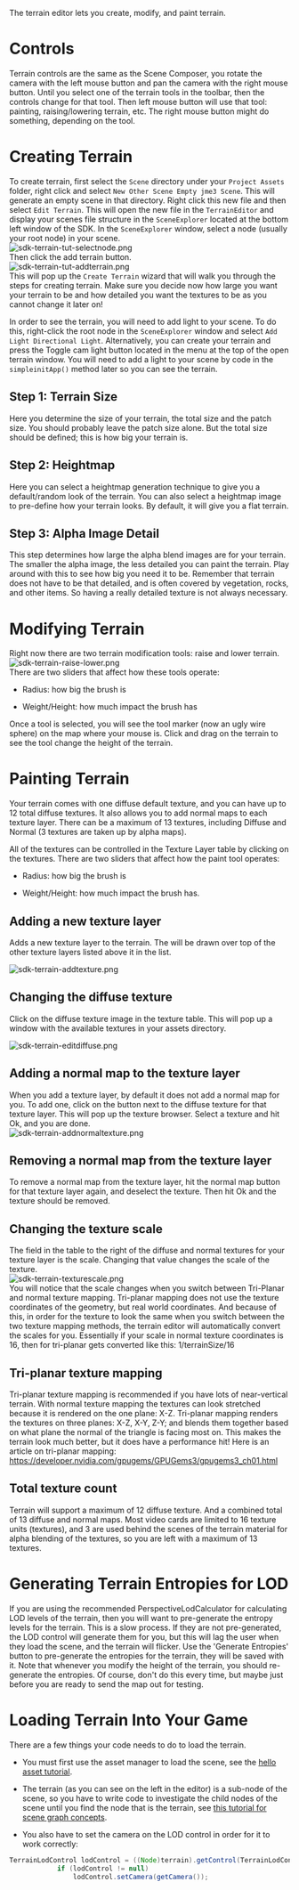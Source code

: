 The terrain editor lets you create, modify, and paint terrain.

Controls
========

Terrain controls are the same as the Scene Composer, you rotate the
camera with the left mouse button and pan the camera with the right
mouse button. Until you select one of the terrain tools in the toolbar,
then the controls change for that tool. Then left mouse button will use
that tool: painting, raising/lowering terrain, etc. The right mouse
button might do something, depending on the tool.

Creating Terrain
================

To create terrain, first select the `Scene` directory under your
`Project Assets` folder, right click and select
`New Other Scene Empty jme3 Scene`. This will generate an empty scene in
that directory. Right click this new file and then select
`Edit Terrain`. This will open the new file in the `TerrainEditor` and
display your scenes file structure in the `SceneExplorer` located at the
bottom left window of the SDK. In the `SceneExplorer` window, select a
node (usually your root node) in your scene.\
![sdk-terrain-tut-selectnode.png](../sdk/sdk-terrain-tut-selectnode.png)\
Then click the add terrain button.\
![sdk-terrain-tut-addterrain.png](../sdk/sdk-terrain-tut-addterrain.png)\
This will pop up the `Create Terrain` wizard that will walk you through
the steps for creating terrain. Make sure you decide now how large you
want your terrain to be and how detailed you want the textures to be as
you cannot change it later on!

In order to see the terrain, you will need to add light to your scene.
To do this, right-click the root node in the `SceneExplorer` window and
select `Add Light Directional Light`. Alternatively, you can create your
terrain and press the Toggle cam light button located in the menu at the
top of the open terrain window. You will need to add a light to your
scene by code in the `simpleinitApp()` method later so you can see the
terrain.

Step 1: Terrain Size
--------------------

Here you determine the size of your terrain, the total size and the
patch size. You should probably leave the patch size alone. But the
total size should be defined; this is how big your terrain is.

Step 2: Heightmap
-----------------

Here you can select a heightmap generation technique to give you a
default/random look of the terrain. You can also select a heightmap
image to pre-define how your terrain looks. By default, it will give you
a flat terrain.

Step 3: Alpha Image Detail
--------------------------

This step determines how large the alpha blend images are for your
terrain. The smaller the alpha image, the less detailed you can paint
the terrain. Play around with this to see how big you need it to be.
Remember that terrain does not have to be that detailed, and is often
covered by vegetation, rocks, and other items. So having a really
detailed texture is not always necessary.

Modifying Terrain
=================

Right now there are two terrain modification tools: raise and lower
terrain.\
![sdk-terrain-raise-lower.png](../sdk/sdk-terrain-raise-lower.png)\
There are two sliders that affect how these tools operate:

-   Radius: how big the brush is

-   Weight/Height: how much impact the brush has

Once a tool is selected, you will see the tool marker (now an ugly wire
sphere) on the map where your mouse is. Click and drag on the terrain to
see the tool change the height of the terrain.

Painting Terrain
================

Your terrain comes with one diffuse default texture, and you can have up
to 12 total diffuse textures. It also allows you to add normal maps to
each texture layer. There can be a maximum of 13 textures, including
Diffuse and Normal (3 textures are taken up by alpha maps).

All of the textures can be controlled in the Texture Layer table by
clicking on the textures. There are two sliders that affect how the
paint tool operates:

-   Radius: how big the brush is

-   Weight/Height: how much impact the brush has.

Adding a new texture layer
--------------------------

Adds a new texture layer to the terrain. The will be drawn over top of
the other texture layers listed above it in the list.

![sdk-terrain-addtexture.png](../sdk/sdk-terrain-addtexture.png)

Changing the diffuse texture
----------------------------

Click on the diffuse texture image in the texture table. This will pop
up a window with the available textures in your assets directory.

![sdk-terrain-editdiffuse.png](../sdk/sdk-terrain-editdiffuse.png)

Adding a normal map to the texture layer
----------------------------------------

When you add a texture layer, by default it does not add a normal map
for you. To add one, click on the button next to the diffuse texture for
that texture layer. This will pop up the texture browser. Select a
texture and hit Ok, and you are done.\
![sdk-terrain-addnormaltexture.png](../sdk/sdk-terrain-addnormaltexture.png)

Removing a normal map from the texture layer
--------------------------------------------

To remove a normal map from the texture layer, hit the normal map button
for that texture layer again, and deselect the texture. Then hit Ok and
the texture should be removed.

Changing the texture scale
--------------------------

The field in the table to the right of the diffuse and normal textures
for your texture layer is the scale. Changing that value changes the
scale of the texture.\
![sdk-terrain-texturescale.png](../sdk/sdk-terrain-texturescale.png)\
You will notice that the scale changes when you switch between
Tri-Planar and normal texture mapping. Tri-planar mapping does not use
the texture coordinates of the geometry, but real world coordinates. And
because of this, in order for the texture to look the same when you
switch between the two texture mapping methods, the terrain editor will
automatically convert the scales for you. Essentially if your scale in
normal texture coordinates is 16, then for tri-planar gets converted
like this: 1/terrainSize/16

Tri-planar texture mapping
--------------------------

Tri-planar texture mapping is recommended if you have lots of
near-vertical terrain. With normal texture mapping the textures can look
stretched because it is rendered on the one plane: X-Z. Tri-planar
mapping renders the textures on three planes: X-Z, X-Y, Z-Y; and blends
them together based on what plane the normal of the triangle is facing
most on. This makes the terrain look much better, but it does have a
performance hit! Here is an article on tri-planar mapping:
<https://developer.nvidia.com/gpugems/GPUGems3/gpugems3_ch01.html>

Total texture count
-------------------

Terrain will support a maximum of 12 diffuse texture. And a combined
total of 13 diffuse and normal maps. Most video cards are limited to 16
texture units (textures), and 3 are used behind the scenes of the
terrain material for alpha blending of the textures, so you are left
with a maximum of 13 textures.

Generating Terrain Entropies for LOD
====================================

If you are using the recommended PerspectiveLodCalculator for
calculating LOD levels of the terrain, then you will want to
pre-generate the entropy levels for the terrain. This is a slow process.
If they are not pre-generated, the LOD control will generate them for
you, but this will lag the user when they load the scene, and the
terrain will flicker. Use the \'Generate Entropies\' button to
pre-generate the entropies for the terrain, they will be saved with it.
Note that whenever you modify the height of the terrain, you should
re-generate the entropies. Of course, don't do this every time, but
maybe just before you are ready to send the map out for testing.

Loading Terrain Into Your Game
==============================

There are a few things your code needs to do to load the terrain.

-   You must first use the asset manager to load the scene, see the
    [hello asset tutorial](../jme3/beginner/hello_asset).

-   The terrain (as you can see on the left in the editor) is a sub-node
    of the scene, so you have to write code to investigate the child
    nodes of the scene until you find the node that is the terrain, see
    [this tutorial for scene graph
    concepts](../jme3/the_scene_graph).

-   You also have to set the camera on the LOD control in order for it
    to work correctly:

```java
TerrainLodControl lodControl = ((Node)terrain).getControl(TerrainLodControl.class);
            if (lodControl != null)
                lodControl.setCamera(getCamera());
```
